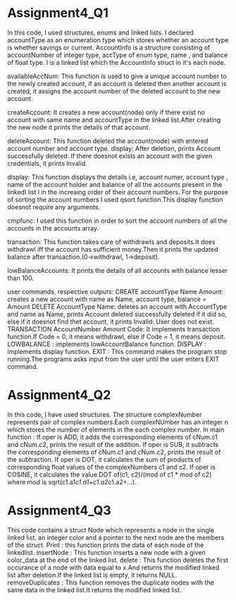 # Assignment4_Q1
In this code, I used structures, enums and linked lists.
I declared accountType as an enumeration type which stores whether an account type is whether savings or current. AccountInfo is a structure consisting of accountNumber of integer type, accType of enum type, name , and balance of float type.
l is a linked list which the AccountInfo struct in  it's each node.

availableAccNum:
This function is used to give a unique account number to the newly created account, if an account is deleted then another account is created, it assigns the account number of the deleted account to the new account.

createAccount: 
It creates a new account(node) only if there exist no account with same name and accountType in the linked list.After creating the new node it prints the details of that account.

deleteAccount:
This function deleted the account(node) with entered account number and account type.
display: After deletion, prints Account successfully deleted.
If there doesnot exists an account with the given credentials, it prints Invalid.

display:
This function displays the details i.e, account numer, account type , name of the account holder and balance of all the accounts present in the linkedl list l in the increaing order of their account numbers. For the purpose of sorting the account numbers I used qsort function.This display function doesnot require any arguments.

cmpfunc:
I used this function in order to sort the account numbers of all the accounts in the accounts array.

transaction: 
This function takes care of withdrawls and deposits.It does withdrawl iff the account has sufficient money.Then it prints the updated balance after transaction.(0->withdrawl, 1->deposit).

lowBalanceAccounts: 
It prints the details of all accounts with balance lesser than 100.

user commands, respective outputs:
CREATE accountType  Name Amount:
creates a new account with name as Name, account type, balance = Amount
DELETE AccountType Name:
deletes an account with AccountType and name as Name, prints Account deleted successfully deleted if it did so, else if it doesnot find thet account, it prints Invalid: User does not exist.
TRANSACTION AccountNumber Amount Code:
It implements transaction function.If Code = 0, it means withdrawl, else if Code = 1, it means deposit.
LOWBALANCE :
implements lowAccountBalance function.
DISPLAY :
implements display function.
EXIT :
This command makes the program stop running.The programs asks input from the user until the user enters EXIT command.

# Assignment4_Q2
In this code, I have used structures.
The structure complexNumber represents pair of complex numbers.Each complexNUmber has an integer n which stores the number of elements in the each complex number.
In main function :
If oper is ADD, it adds the corresponding elements of cNum.c1 and cNum.c2, prints the result of the addition.
If oper is SUB, it subtracts the corresponding elements of cNum.c1 and cNum.c2, prints the result of the subtraction.
If oper is DOT, it calculates the sum of products of corresponding float values of the complexNumbers c1 and c2.
If oper is COSINE, it calculates the value DOT of(c1, c2)/(mod of c1 * mod of c2) where mod is sqrt(c1.a1*c1.a1+c1.a2*c1.a2+...).

# Assignment4_Q3
This code contains a struct Node which represents a node in the single linked list.
an integer color and a pointer to the next node are the members of the struct.
Print : 
this function prints the data of each node of the linkedlist.
insertNode :
This function inserts a new node with a given color_data at the end of the linked list.
delete :
This function deletes the first occurance of a node with data equal to x.And returns the modified linked list after deletion.If the linked list is empty, it returns NULL.
removeDuplicates :
This function removes the duplicate nodes with the same data in the linked list.It returns the modified linked list.
